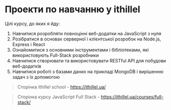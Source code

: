 # Проекти по навчанню у ithillel

Цілі курсу, до яких я йду:

1. Навчитися розробляти повноцінні веб-додатки на JavaScript з нуля
2. Розібратися в основах серверної і клієнтської розробок на Node.js, Express і React
3. Ознайомитися з основними інструментами і бібліотеками, які використовують Full-Stack розробники
4. Навчитися створювати та використовувати RESTful API для побудови веб-додатків
5. Навчитися роботі з базами даних на прикладі MongoDB і вирішенню задач з їх допомогою

>Сторінка ithillel school - https://ithillel.ua/

>Сторінка курсу JavaScript Full Stack - https://ithillel.ua/courses/full-stack/

